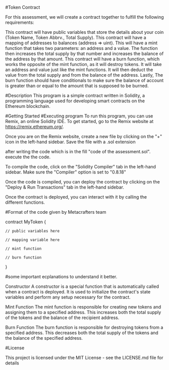 #Token Contract

For this assessment, we will create a contract together to fulfill the following requirements:

This contract will have public variables that store the details about your coin (Token Name, Token Abbrv., Total Supply).
This contract will have a mapping of addresses to balances (address => uint).
This will have a mint function that takes two parameters: an address and a value. The function then increases the total supply by that number and increases the balance of the address by that amount.
This contract will have a burn function, which works the opposite of the mint function, as it will destroy tokens. It will take an address and value just like the mint functions. It will then deduct the value from the total supply and from the balance of the address.
Lastly, The burn function should have conditionals to make sure the balance of account is greater than or equal to the amount that is supposed to be burned.

#Description
This program is a simple contract written in Solidity, a programming language used for developing smart contracts on the Ethereum blockchain.

#Getting Started
#Executing program
To run this program, you can use Remix, an online Solidity IDE. To get started, go to the Remix website at https://remix.ethereum.org/.

Once you are on the Remix website, create a new file by clicking on the "+" icon in the left-hand sidebar. Save the file with a .sol extension

after writing the code which is in the fill "code of the assessment.sol". execute the the code.

To compile the code, click on the "Solidity Compiler" tab in the left-hand sidebar. Make sure the "Compiler" option is set to "0.8.18"

Once the code is compiled, you can deploy the contract by clicking on the "Deploy & Run Transactions" tab in the left-hand sidebar. 

Once the contract is deployed, you can interact with it by calling the different functions.

#Format of the code given by Metacrafters team

contract MyToken {

    // public variables here

    // mapping variable here

    // mint function

    // burn function

}

#some important ecplanations to understand it better.

Constructor
A constructor is a special function that is automatically called when a contract is deployed. It is used to initialize the contract's state variables and perform any setup necessary for the contract.

Mint Function
The mint function is responsible for creating new tokens and assigning them to a specified address. This increases both the total supply of the tokens and the balance of the recipient address.

Burn Function
The burn function is responsible for destroying tokens from a specified address. This decreases both the total supply of the tokens and the balance of the specified address.

#License

This project is licensed under the MIT License - see the LICENSE.md file for details
